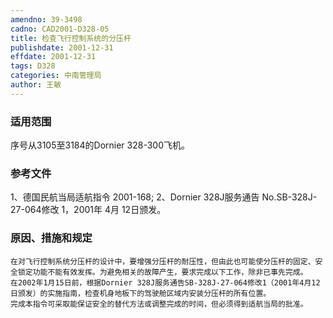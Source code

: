 ```yaml
---
amendno: 39-3498
cadno: CAD2001-D328-05
title: 检查飞行控制系统的分压杆
publishdate: 2001-12-31
effdate: 2001-12-31
tags: D328
categories: 中南管理局
author: 王敏
---
```


### 适用范围 
序号从3105至3184的Dornier 328-300飞机。

### 参考文件
1、德国民航当局适航指令 2001-168; 
2、Dornier 328J服务通告 No.SB-328J-27-064修改 1，2001年 4月 12日颁发。

### 原因、措施和规定 
    在对飞行控制系统分压杆的设计中，要增强分压杆的耐压性，但由此也可能使分压杆的固定、安全锁定功能不能有效发挥。为避免相关的故障产生，要求完成以下工作，除非已事先完成。 
    在2002年1月15日前，根据Dornier 328J服务通告SB-328J-27-064修改1（2001年4月12日颁发）的实施指南，检查机身地板下的驾驶舱区域内安装分压杆的所有位置。 
    完成本指令可采取能保证安全的替代方法或调整完成的时间，但必须得到适航当局的批准。

